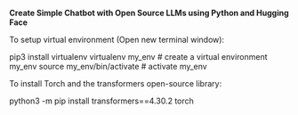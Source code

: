 <b>Create Simple Chatbot with Open Source LLMs using Python and Hugging Face</b>

To setup virtual environment (Open new terminal window): 

pip3 install virtualenv 
virtualenv my_env # create a virtual environment my_env
source my_env/bin/activate # activate my_env

To install Torch and the transformers open-source library: 

python3 -m pip install transformers==4.30.2 torch
